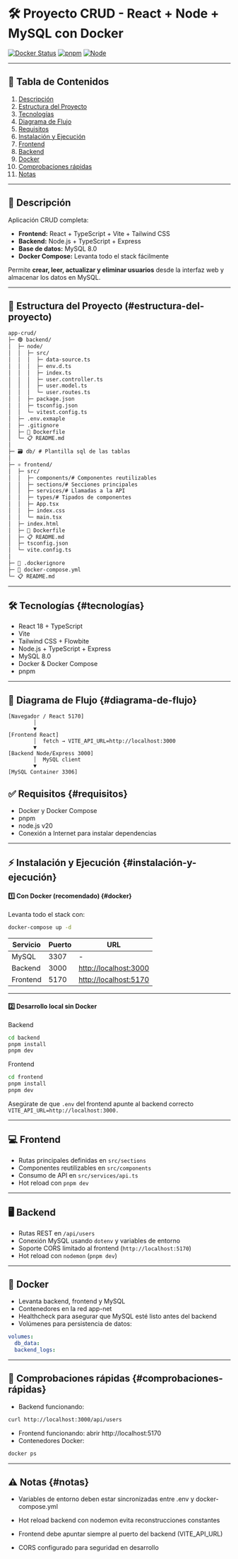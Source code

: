 # 🛠️ Proyecto CRUD - React + Node + MySQL con Docker

[![Docker Status](https://img.shields.io/badge/Docker-Running-brightgreen)](https://www.docker.com/)
[![pnpm](https://img.shields.io/badge/pnpm-v8.0-blue)](https://pnpm.io/)
[![Node](https://img.shields.io/badge/Node-20.0-green)](https://nodejs.org/)

---

## 📖 Tabla de Contenidos
1. [Descripción](#descripción)
2. [Estructura del Proyecto](#estructura-del-proyecto)
3. [Tecnologías](#tecnologías)
4. [Diagrama de Flujo](#diagrama-de-flujo)
5. [Requisitos](#requisitos)
6. [Instalación y Ejecución](#instalación-y-ejecución)
7. [Frontend](./frontend/README.md)
8. [Backend](./backend/README.md)
9. [Docker](#docker)
10. [Comprobaciones rápidas](#comprobaciones-rápidas)
11. [Notas](#notas)

---

## 📝 Descripción
Aplicación CRUD completa:

- **Frontend:** React + TypeScript + Vite + Tailwind CSS  
- **Backend:** Node.js + TypeScript + Express  
- **Base de datos:** MySQL 8.0  
- **Docker Compose:** Levanta todo el stack fácilmente

Permite **crear, leer, actualizar y eliminar usuarios** desde la interfaz web y almacenar los datos en MySQL.

---

## 📂 Estructura del Proyecto (#estructura-del-proyecto)
```markdown
app-crud/
├─ 🟢 backend/
│  ├─ node/
│  │  ├─ src/
│  │  │  ├─ data-source.ts
│  │  │  ├─ env.d.ts
│  │  │  ├─ index.ts
│  │  │  ├─ user.controller.ts
│  │  │  ├─ user.model.ts
│  │  │  └─ user.routes.ts
│  │  ├─ package.json
│  │  ├─ tsconfig.json
│  │  └─ vitest.config.ts
│  ├─ .env.exmaple
│  ├─ .gitignore
│  ├─ 🐳 Dockerfile
│  └─ 📋 README.md
│
├─ 🗃️ db/ # Plantilla sql de las tablas
│
├─ ⚛️ frontend/
│  ├─ src/
│  │  ├─ components/# Componentes reutilizables
│  │  ├─ sections/# Secciones principales
│  │  ├─ services/# Llamadas a la API
│  │  ├─ types/# Tipados de componentes
│  │  ├─ App.tsx
│  │  ├─ index.css
│  │  └─ main.tsx
│  ├─ index.html
│  ├─ 🐳 Dockerfile
│  ├─ 📋 README.md
│  ├─ tsconfig.json
│  └─ vite.config.ts
│
├─ 🐳 .dockerignore
├─ 🐳 docker-compose.yml
└─ 📋 README.md
```

---

## 🛠️ Tecnologías {#tecnologías}
- React 18 + TypeScript  
- Vite  
- Tailwind CSS + Flowbite  
- Node.js + TypeScript + Express  
- MySQL 8.0  
- Docker & Docker Compose  
- pnpm  

---

## 🔄 Diagrama de Flujo {#diagrama-de-flujo}

```text
[Navegador / React 5170]
        │
        ▼
[Frontend React]
        │  fetch → VITE_API_URL=http://localhost:3000
        ▼
[Backend Node/Express 3000]
        │  MySQL client
        ▼
[MySQL Container 3306]
```

## ✅ Requisitos {#requisitos}

- Docker y Docker Compose
- pnpm
- node.js v20
- Conexión a Internet para instalar dependencias

---

## ⚡ Instalación y Ejecución {#instalación-y-ejecución}

#### 1️⃣ Con Docker (recomendado) {#docker}
Levanta todo el stack con:
```bash
docker-compose up -d
```

| Servicio | Puerto | URL                                            |
| -------- | ------ | ---------------------------------------------- |
| MySQL    | 3307   | -                                              |
| Backend  | 3000   | [http://localhost:3000](http://localhost:3000) |
| Frontend | 5170   | [http://localhost:5170](http://localhost:5170) |

---

#### 2️⃣ Desarrollo local sin Docker

Backend
```bash
cd backend
pnpm install
pnpm dev
```

Frontend
```bash
cd frontend
pnpm install
pnpm dev
```

Asegúrate de que `.env` del frontend apunte al backend correcto `VITE_API_URL=http://localhost:3000.`

---

## 💻 Frontend
- Rutas principales definidas en `src/sections`
- Componentes reutilizables en `src/components`
- Consumo de API en `src/services/api.ts`
- Hot reload con `pnpm dev`

---

## 🖥️ Backend
- Rutas REST en `/api/users`
- Conexión MySQL usando `dotenv` y variables de entorno
- Soporte CORS limitado al frontend (`http://localhost:5170`)
- Hot reload con `nodemon` (`pnpm dev`)

---

## 🐳 Docker
- Levanta backend, frontend y MySQL
- Contenedores en la red app-net
- Healthcheck para asegurar que MySQL esté listo antes del backend
- Volúmenes para persistencia de datos:
```yaml
volumes:
  db_data:
  backend_logs:
```

---

## 🔧 Comprobaciones rápidas {#comprobaciones-rápidas}
- Backend funcionando:
```bash
curl http://localhost:3000/api/users
```

- Frontend funcionando: abrir http://localhost:5170
- Contenedores Docker:
```bash
docker ps
```

---

## ⚠️ Notas {#notas}
- Variables de entorno deben estar sincronizadas entre .env y docker-compose.yml

- Hot reload backend con nodemon evita reconstrucciones constantes

- Frontend debe apuntar siempre al puerto del backend (VITE_API_URL)

- CORS configurado para seguridad en desarrollo

